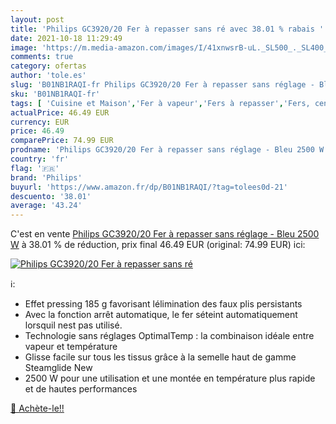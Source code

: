```yaml
---
layout: post
title: 'Philips GC3920/20 Fer à repasser sans ré avec 38.01 % rabais '
date: 2021-10-18 11:29:49
image: 'https://m.media-amazon.com/images/I/41xnwsrB-uL._SL500_._SL400_.jpg'
comments: true
category: ofertas
author: 'tole.es'
slug: 'B01NB1RAQI-fr Philips GC3920/20 Fer à repasser sans réglage - Bleu 2500 W'
sku: 'B01NB1RAQI-fr'
tags: [ 'Cuisine et Maison','Fer à vapeur','Fers à repasser','Fers, centrales vapeur et accessoires','philips', ]
actualPrice: 46.49 EUR
currency: EUR
price: 46.49
comparePrice: 74.99 EUR
prodname: 'Philips GC3920/20 Fer à repasser sans réglage - Bleu 2500 W'
country: 'fr'
flag: '🇫🇷'
brand: 'Philips'
buyurl: 'https://www.amazon.fr/dp/B01NB1RAQI/?tag=tolees0d-21'
descuento: '38.01'
average: '43.24'
---
```


C'est en vente [Philips GC3920/20 Fer à repasser sans réglage - Bleu 2500 W](https://www.amazon.fr/dp/B01NB1RAQI/?tag=tolees0d-21)  à  38.01 % de réduction, prix final  46.49 EUR (original: 74.99 EUR) ici:

[![Philips GC3920/20 Fer à repasser sans ré](https://m.media-amazon.com/images/I/41xnwsrB-uL._SL500_._SL400_.jpg)](https://www.amazon.fr/dp/B01NB1RAQI/?tag=tolees0d-21)

ℹ️:

- Effet pressing 185 g favorisant lélimination des faux plis persistants
- Avec la fonction arrêt automatique, le fer séteint automatiquement lorsquil nest pas utilisé.
- Technologie sans réglages OptimalTemp : la combinaison idéale entre vapeur et température
- Glisse facile sur tous les tissus grâce à la semelle haut de gamme Steamglide New
- 2500 W pour une utilisation et une montée en température plus rapide et de hautes performances

[🛒 Achète-le!!](https://www.amazon.fr/dp/B01NB1RAQI/?tag=tolees0d-21)
